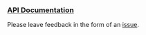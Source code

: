 ### [API Documentation](https://developers.digitalocean.com/v2)

Please leave feedback in the form of an [issue](https://github.com/digitaloceancloud/api-v2-docs/issues?state=open).

